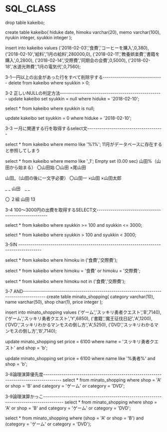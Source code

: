 # SQL_CLASS
drop table kakeibo;

create table kakeibo(
 hiduke  date,
 himoku  varchar(20),
 memo    varchar(100),
 nyukin  integer,
 syukkin integer
);

insert into kakeibo values
('2018-02-03','食費','コーヒーを購入',0,380),
('2018-02-10','給料','1月の給料',280000,0),
('2018-02-11','教養娯楽費','書籍を購入',0,2800),
('2018-02-14','交際費','同期会の会費',0,5000),
('2018-02-18','水道光熱費','1月の電気代',0,7560);

3-1一円以上の出金があった行をすべて削除宇する------------------------------
delete from kakeibo where syukkin > 0;

3-2 正しいNULLの判定方法---------------------------------------------------
update kakeibo
	set syukkin = null
	where hiduke = '2018-02-10';
	
	

select * 
from kakeibo
	where syukkin is null;

update kakeibo
	set syukkin = 0
	where hiduke = '2018-02-10';

3-3 一月に関連する行を取得するselect文--------------------------------------

select * from kakeibo
	where memo like '%1%';
	11月がデータベースに存在すると参照してしまう
	
select * from kakeibo
	where memo like '_1';
Empty set (0.00 sec)
山田%（山田から始まる）
〇山田始
〇山田
×尾山田

山田_（山田の後に一文字必要）
〇山田一
×山田
×山田太郎

_ _ 山田　_ _

〇
２組 山田 13

3-4 100～3000円の出費を取得するSELECT文-----------------------------------------------------

select * from kakeibo
	where syukkin >= 100 and syukkin <= 3000;
	

select * from kakeibo
	where syukkin > 100 and syukkin < 3000;
	
3-5IN -----------------------------------------------------------------------------------------

select * from kakeibo
	where himoku in ('食費','交際費');

select * from kakeibo
	where himoku = '食費' or himoku = '交際費';
	
select * from kakeibo
	 where himoku not in ('食費','交際費');
	 
3-7 AND-----------------------------------------------------------------------------------------
create table minato_shopping(
 category varchar(10),
 name     varchar(50),
 shop     char(1),
 price    integer
);

insert into minato_shopping values
('ゲーム','スッキリ勇者クエスト','B',7140),
('ゲーム','スッキリ勇者クエスト','Y',6850),
('書籍','魔王征伐日記','A',1200),
('DVD','スッキリわかるマンモスの倒し方','A',5250),
('DVD','スッキリわかるマンモスの倒し方','B',7140);


update minato_shopping
	set price = 6100
	where name = 'スッキリ勇者クエスト'
	and shop = 'b';


update minato_shopping
	set price = 6100
	where name like '%勇者%'
	and shop = 'b';
	
3-8論理演算優先度---------------------------------------------------------------------------------------
select * from minato_shopping
	where shop = 'A'
	or shop = 'B'
	and category = 'ゲーム'
	or category = 'DVD';
	
3-9論理演算かっこ----------------------------------------------------------------------------------------
select * from minato_shopping
	where shop = 'A'
	or shop = 'B'
	and category = 'ゲーム'
	or category = 'DVD';
	
select * from minato_shopping
	where (shop = 'A'
	or shop = 'B')
	and (category = 'ゲーム'
	or category = 'DVD');
